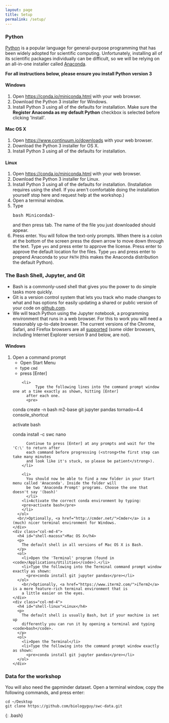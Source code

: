 ```yaml
---
layout: page
title: Setup
permalink: /setup/
---
```


<div id="python"> <!-- Start of 'Python' section. Remove the third paragraph if
           the workshop will teach Python using something other than
           the IPython notebook.
           Details at http://ipython.org/ipython-doc/2/install/install.html#browser-compatibility -->
  <h3>Python</h3>

  <p>
    <a href="http://python.org">Python</a> is a popular language for general-purpose
    programming that has been widely adopted for scientific computing. Unfortunately, installing all of
    its scientific packages individually can be difficult, so we will be relying on an
    all-in-one installer called <a href="https://www.continuum.io/anaconda">Anaconda</a>.
   </p>
    <p>
      <strong>For all instructions below, please ensure you install Python version 3</strong>
    </p>

  <div class="row">
    <div class="col-md-4">
      <h4 id="python-windows">Windows</h4>
      <!-- <a href="https://www.youtube.com/watch?v=xxQ0mzZ8UvA">Video Tutorial</a> -->
      <ol>
        <li>Open <a href="https://conda.io/miniconda.html">https://conda.io/miniconda.html</a> with your web browser.</li>
        <li>Download the Python 3 installer for Windows.</li>
        <li>Install Python 3 using all of the defaults for installation. Make sure the
          <strong>Register Anaconda as my default Python</strong> checkbox is selected before clicking 'Install'.</li>
      </ol>
    </div>
    <div class="col-md-4">
      <h4 id="python-macosx">Mac OS X</h4>
      <!-- <a href="https://www.youtube.com/watch?v=TcSAln46u9U">Video Tutorial</a> -->
      <ol>
        <li>Open <a href="https://www.continuum.io/downloads">https://www.continuum.io/downloads</a> with your web browser.</li>
        <li>Download the Python 3 installer for OS X.</li>
        <li>Install Python 3 using all of the defaults for installation.</li>
      </ol>
    </div>
    <div class="col-md-4">
      <h4 id="python-linux">Linux</h4>
      <ol>
        <li>Open <a href="https://conda.io/miniconda.html">https://conda.io/miniconda.html</a> with your web browser.</li>
        <li>Download the Python 3 installer for Linux.</li>
        <li>Install Python 3 using all of the defaults for installation.
        (Installation requires using the shell. If you aren't
        comfortable doing the installation yourself
        stop here and request help at the workshop.)</li>
        <li>
          Open a terminal window.
        </li>
        <li>
          Type <pre>bash Miniconda3-</pre> and then press
          tab. The name of the file you just downloaded should
          appear.
        </li>
        <li>
          Press enter. You will follow the text-only prompts.  When
          there is a colon at the bottom of the screen press the down
          arrow to move down through the text. Type <code>yes</code> and
          press enter to approve the license. Press enter to approve the
          default location for the files. Type <code>yes</code> and
          press enter to prepend Anaconda to your <code>PATH</code>
          (this makes the Anaconda distribution the default Python).
        </li>
      </ol>
    </div>
  </div>
</div> <!-- End of 'Python' section. -->

<div id="shell"> <!-- Start of 'shell' section. -->
  <h3>The Bash Shell, Jupyter, and Git</h3>
    <ul>
      <li>Bash is a commonly-used shell that gives you the power to do simple
        tasks more quickly.</li>
      <li>Git is a version control system that lets you track who made changes
    to what and has options for easily updating a shared or public
    version of your code
    on <a href="https://github.com/">github.com</a>.</li>
    <li>We will teach Python using the Jupyter notebook, a programming environment
      that runs in a web browser. For this to work you will need a reasonably
      up-to-date browser. The current versions of the Chrome, Safari, and
      Firefox browsers are all
      <a href="http://ipython.org/ipython-doc/2/install/install.html#browser-compatibility">supported</a>
      (some older browsers, including Internet Explorer version 9
      and below, are not).</li>
  </ul>

  <div class="row">
    <div class="col-md-4">
      <h4 id="shell-windows">Windows</h4>
      <ol>
        <li>Open a command prompt
          <ul><li>Open Start Menu </li>
            <li>type <code>cmd</code></li>
            <li>press [Enter]</li></ul>
          </li>

        <li>
              Type the following lines into the command prompt window one at a time exactly as shown, hitting [Enter]
          after each one.
          <pre>
conda create -n bash m2-base git jupyter pandas tornado=4.4 console_shortcut

activate bash

conda install -c swc nano</pre>

          Continue to press [Enter] at any prompts and wait for the 'C:\' to return after
          each command before progressing (<strong>the first step can take many minutes
          and look like it's stuck, so please be patient</strong>).
        </li>

        <li>
          You should now be able to find a new folder in your Start menu called 'Anaconda'. Inside the folder will
          be two 'Anaconda Prompt' programs. Choose the one that doesn't say '(bash)'
          </li>
        <li>Activate the correct conda environment by typing:
        <pre>activate bash</pre>
        </li>
      </ol>
      <br/>Optionally, <a href="http://cmder.net/">Cmder</a> is a (much) nicer terminal environment for Windows.
    </div>
    <div class="col-md-4">
      <h4 id="shell-macosx">Mac OS X</h4>
      <p>
        The default shell in all versions of Mac OS X is Bash.
      </p>
      <ol>
        <li>Open the 'Terminal' program (found in <code>/Applications/Utilities</code>).</li>
        <li>Type the following into the Terminal command prompt window exactly as shown:
          <pre>conda install git jupyter pandas</pre></li>
      </ol>
        <br/>Optionally, <a href="https://www.iterm2.com/">iTerm2</a> is a more feature-rich terminal environment that is
        a little easier on the eyes.
    </div>
    <div class="col-md-4">
      <h4 id="shell-linux">Linux</h4>
      <p>
        The default shell is usually Bash, but if your machine is set up
        differently you can run it by opening a terminal and typing <code>bash</code>.
      </p>
      <ol>
        <li>Open the Terminal</li>
        <li>Type the following into the command prompt window exactly as shown:
          <pre>conda install git jupyter pandas</pre></li>
      </ol>
    </div>
  </div>
</div> <!-- End of 'shell' section. -->


<h3>Data for the workshop</h3>
You will also need the gapminder dataset. Open a terminal window, copy the
following commands, and press enter:

~~~
cd ~/Desktop
git clone https://github.com/biologyguy/swc-data.git
~~~
{: .bash}